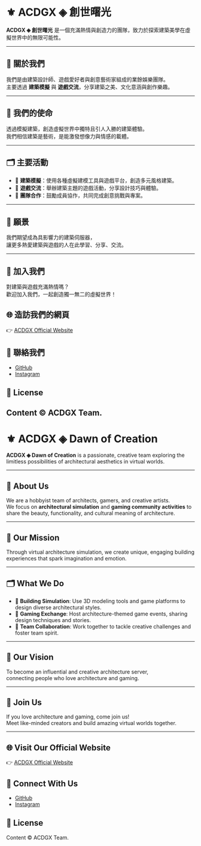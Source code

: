 # ⚜️ ACDGX ◈ 創世曙光

**ACDGX ◈ 創世曙光** 是一個充滿熱情與創造力的團隊，致力於探索建築美學在虛擬世界中的無限可能性。

---

## 📌 關於我們

我們是由建築設計師、遊戲愛好者與創意藝術家組成的業餘娛樂團隊。  
主要透過 **建築模擬** 與 **遊戲交流**，分享建築之美、文化意涵與創作樂趣。

---

## 🎯 我們的使命

透過模擬建築，創造虛擬世界中獨特且引人入勝的建築體驗。  
我們相信建築是藝術，是能激發想像力與情感的載體。

---

## 🗂️ 主要活動

- 🎲 **建築模擬**：使用各種虛擬建模工具與遊戲平台，創造多元風格建築。
- 🎲 **遊戲交流**：舉辦建築主題的遊戲活動，分享設計技巧與體驗。
- 🎲 **團隊合作**：鼓勵成員協作，共同完成創意挑戰與專案。

---

## 🌟 願景

我們期望成為具影響力的建築伺服器，  
讓更多熱愛建築與遊戲的人在此學習、分享、交流。

---

## 🎉 加入我們

對建築與遊戲充滿熱情嗎？  
歡迎加入我們，一起創造獨一無二的虛擬世界！  

## 🌐 造訪我們的網頁

👉 [ACDGX Official Website](https://nanvalue.github.io/ACDGX/)

## 📣 聯絡我們

- [GitHub](https://github.com/nanValue/ACDGX)
- [Instagram](https://www.instagram.com/auroracd_genesisx/)

## 📄 License

Content © ACDGX Team.
---

# ⚜️ ACDGX ◈ Dawn of Creation

**ACDGX ◈ Dawn of Creation** is a passionate, creative team exploring the limitless possibilities of architectural aesthetics in virtual worlds.

---

## 📌 About Us

We are a hobbyist team of architects, gamers, and creative artists.  
We focus on **architectural simulation** and **gaming community activities** to share the beauty, functionality, and cultural meaning of architecture.

---

## 🎯 Our Mission

Through virtual architecture simulation, we create unique, engaging building experiences that spark imagination and emotion.

---

## 🗂️ What We Do

- 🎲 **Building Simulation**: Use 3D modeling tools and game platforms to design diverse architectural styles.
- 🎲 **Gaming Exchange**: Host architecture-themed game events, sharing design techniques and stories.
- 🎲 **Team Collaboration**: Work together to tackle creative challenges and foster team spirit.

---

## 🌟 Our Vision

To become an influential and creative architecture server,  
connecting people who love architecture and gaming.

---

## 🎉 Join Us

If you love architecture and gaming, come join us!  
Meet like-minded creators and build amazing virtual worlds together.

---

## 🌐 Visit Our Official Website

👉 [ACDGX Official Website](https://nanvalue.github.io/ACDGX/)

## 📣 Connect With Us

- [GitHub](https://github.com/nanValue/ACDGX)
- [Instagram](https://www.instagram.com/auroracd_genesisx/)

## 📄 License

Content © ACDGX Team.